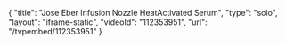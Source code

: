 {
    "title": "Jose Eber Infusion Nozzle   HeatActivated Serum",
    "type": "solo",
    "layout": "iframe-static",
    "videoId": "112353951",
    "url": "\/tvpembed\/112353951"
}